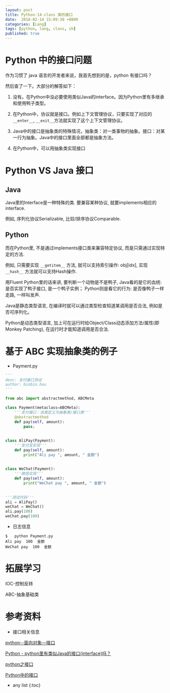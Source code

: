 ```yaml
---
layout: post
title: Python-14-class 类的接口
date:  2018-02-14 15:09:30 +0800
categories: [Lang]
tags: [python, lang, class, sh]
published: true
---
```


# Python 中的接口问题

作为习惯了 java 语言的开发者来说，我首先想到的是，python 有接口吗？

然后查了一下。大部分的解答如下：

1. 没有。在Python中没必要使用类似Java的interface。因为Python里有多继承和使用鸭子类型。

2. 在Python中，协议就是接口。例如上下文管理协议，只要实现了对应的`__enter__`, `__exit__`方法就实现了这个上下文管理协议。

3. Java中的接口是抽象类的特殊情况，抽象类：对一类事物的抽象。接口：对某一行为抽象。Java中的接口里面全部都是抽象方法。

4. 在Python中，可以用抽象类实现接口

# Python VS Java 接口

## Java

Java里的Interface是一种特殊的类. 要兼容某种协议, 就要implements相应的interface. 

例如, 序列化协议Serializable, 比较/排序协议Comparable.

## Python

而在Python里, 不是通过implements接口类来兼容特定协议, 而是只需通过实现特定的方法. 

例如, 只需要实现 `__getitem__` 方法, 就可以支持索引操作: obj[idx], 实现 `__hash__` 方法就可以支持Hash操作.

用Fluent Python里的话来讲, 要判断一个动物是不是鸭子, Java看的是它的血统: 是否实现了鸭子接口, 是一个鸭子实例； Python则是看它的行为: 是否像鸭子一样走路, 一样叫发声.

Java是静态类型语言, 在编译时就可以通过类型检查知道某调用是否合法, 例如是否可序列化。 

Python是动态类型语言, 加上可在运行时给Object/Class动态添加方法/属性(即Monkey Patching), 在运行时才能知道调用是否合法.


# 基于 ABC 实现抽象类的例子

- Payment.py

```py
'''
desc: 支付接口测试
author: binbin.hou
'''

from abc import abstractmethod, ABCMeta

class Payment(metaclass=ABCMeta):
	'''支付接口：该类定义为抽象类/接口类'''
	@abstractmethod
	def pay(self, amount):
		pass;
	
	
class AliPay(Payment):
	'''支付宝实现'''
	def pay(self, amount):
		print("Ali pay ", amount, " 金额")
		
		
class WeChat(Payment):
	'''微信实现'''
	def pay(self, amount):
		print("WeChat pay ", amount, " 金额")
		
		
'''测试代码'''
ali = AliPay()
weChat = WeChat()
ali.pay(100)
weChat.pay(100)
```

- 日志信息

```
$   python Payment.py
Ali pay  100  金额
WeChat pay  100  金额
```


# 拓展学习

IOC-控制反转

ABC-抽象基础类

# 参考资料

- 接口相关信息

[python--面向对象—接口](https://www.cnblogs.com/gaoshengyue/p/7552557.html)

[Python - python里有类似Java的接口(interface)吗？](https://www.cnblogs.com/allen2333/p/9092580.html)

[python之接口](https://www.cnblogs.com/hester/p/8304932.html)

[Python中的接口](https://blog.csdn.net/weixin_35653315/article/details/78106404)

* any list
{:toc}